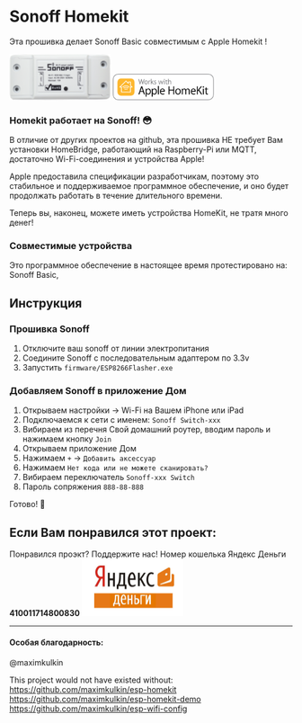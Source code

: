 # Sonoff Homekit

Эта прошивка делает Sonoff Basic совместимым с Apple Homekit !

<img src="https://github.com/Batyushin/Sonoff-HomeKit/blob/master/pic/sonoffonly.png" alt="Sonoff" width="180"/>
<img src="https://github.com/Batyushin/Sonoff-HomeKit/blob/master/pic/homekit.png" alt="Works with Apple Homekit" width="180"/>

### Homekit работает на Sonoff! 😳

В отличие от других проектов на github, эта прошивка НЕ требует Вам установки HomeBridge, работающий на Raspberry-Pi или MQTT, достаточно Wi-Fi-соединения и устройства Apple!

Apple предоставила спецификации разработчикам, поэтому это стабильное и поддерживаемое программное обеспечение, и оно будет продолжать работать в течение длительного времени.

Теперь вы, наконец, можете иметь устройства HomeKit, не тратя много денег!

### Совместимые устройства
Это программное обеспечение в настоящее время протестировано на: Sonoff Basic, 

## Инструкция

### Прошивка Sonoff
 1) Отключите ваш sonoff от линии электропитания
 2) Соедините Sonoff с последовательным адаптером по 3.3v
 3) Запустить `firmware/ESP8266Flasher.exe`

### Добавляем Sonoff в приложение Дом
 1) Открываем настройки -> Wi-Fi на Вашем iPhone или iPad  
 2) Подключаемся к сети с именем: `Sonoff Switch-xxx`
 3) Вибираем из перечня Свой домашний роутер, вводим пароль и нажимаем кнопку `Join`
 4) Открываем приложение Дом
 5) Нажимаем `+` -> `Добавить аксессуар`
 6) Нажимаем  `Нет кода или не можете сканировать?`
 7) Вибираем переключатель `Sonoff-xxx Switch` 
 8) Пароль сопряжения `888-88-888`

Готово! 🎉 

## Если Вам понравился этот проект:

Понравился проэкт? Поддержите нас! Номер кошелька Яндекс Деньги <b>410011714800830</b>
<img src="https://github.com/Batyushin/Sonoff-HomeKit/blob/master/pic/donate.jpg" alt="Sonoff" width="180"/>



---

#### Особая благодарность:
@maximkulkin

This project would not have existed without:
https://github.com/maximkulkin/esp-homekit
https://github.com/maximkulkin/esp-homekit-demo
https://github.com/maximkulkin/esp-wifi-config

